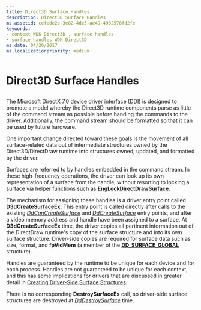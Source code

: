 ```yaml
---
title: Direct3D Surface Handles
description: Direct3D Surface Handles
ms.assetid: cefede2e-3e82-4de3-ae49-4982578fd2fe
keywords:
- context WDK Direct3D , surface handles
- surface handles WDK Direct3D
ms.date: 04/20/2017
ms.localizationpriority: medium
---
```


# Direct3D Surface Handles


## <span id="ddk_direct3d_surface_handles_gg"></span><span id="DDK_DIRECT3D_SURFACE_HANDLES_GG"></span>


The Microsoft DirectX 7.0 device driver interface (DDI) is designed to promote a model whereby the Direct3D runtime components parse as little of the command stream as possible before handing the commands to the driver. Additionally, the command stream should be formatted so that it can be used by future hardware.

One important change directed toward these goals is the movement of all surface-related data out of intermediate structures owned by the Direct3D/DirectDraw runtime into structures owned, updated, and formatted by the driver.

Surfaces are referred to by handles embedded in the command stream. In these high-frequency operations, the driver can look up its own representation of a surface from the handle, without resorting to locking a surface via helper functions such as [**EngLockDirectDrawSurface**](https://docs.microsoft.com/windows/desktop/api/winddi/nf-winddi-englockdirectdrawsurface).

The mechanism for assigning these handles is a driver entry point called [**D3dCreateSurfaceEx**](https://docs.microsoft.com/windows/desktop/api/ddrawint/nc-ddrawint-pdd_createsurfaceex). This entry point is called directly after calls to the existing [*DdCanCreateSurface*](https://docs.microsoft.com/previous-versions/windows/hardware/drivers/ff549213(v=vs.85)) and [*DdCreateSurface*](https://docs.microsoft.com/previous-versions/windows/hardware/drivers/ff549263(v=vs.85)) entry points, and after a video memory address and handle have been assigned to a surface. At **D3dCreateSurfaceEx** time, the driver copies all pertinent information out of the DirectDraw runtime's copy of the surface structure and into its own surface structure. Driver-side copies are required for surface data such as size, format, and **fpVidMem** (a member of the [**DD\_SURFACE\_GLOBAL**](https://docs.microsoft.com/windows/desktop/api/ddrawint/ns-ddrawint-_dd_surface_global) structure).

Handles are guaranteed by the runtime to be unique for each device and for each process. Handles are not guaranteed to be unique for each context, and this has some implications for drivers that are discussed in greater detail in [Creating Driver-Side Surface Structures](creating-driver-side-surface-structures.md).

There is no corresponding **DestroySurfaceEx** call, so driver-side surface structures are destroyed at [*DdDestroySurface*](https://docs.microsoft.com/windows/desktop/api/ddrawint/nc-ddrawint-pdd_surfcb_destroysurface) time.

 

 





